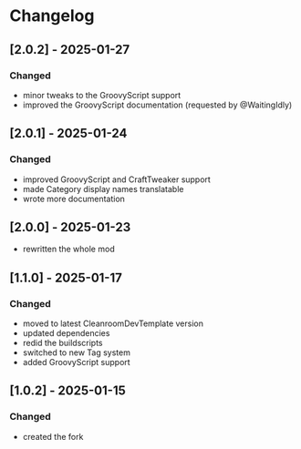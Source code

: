 # Changelog

## [2.0.2] - 2025-01-27

### Changed
- minor tweaks to the GroovyScript support
- improved the GroovyScript documentation (requested by @WaitingIdly)

## [2.0.1] - 2025-01-24

### Changed
- improved GroovyScript and CraftTweaker support
- made Category display names translatable
- wrote more documentation

## [2.0.0] - 2025-01-23

- rewritten the whole mod

## [1.1.0] - 2025-01-17

### Changed
- moved to latest CleanroomDevTemplate version
- updated dependencies
- redid the buildscripts
- switched to new Tag system
- added GroovyScript support

## [1.0.2] - 2025-01-15

### Changed
- created the fork